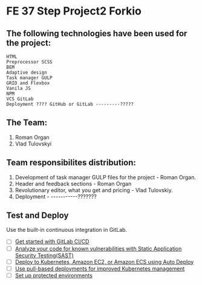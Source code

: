 # FE 37 Step Project2 Forkio



## The following technologies have been used for the project:


```
HTML
Preprocessor SCSS
BEM
Adaptive design
Task manager GULP 
GRID and Flexbox
Vanila JS
NPM
VCS GitLab
Deployment ???? GitHub or GitLab ---------????? 

```

## The Team:

1. Roman Organ
2. Vlad Tulovskyi

## Team responsibilites distribution:

1. Development of task manager GULP files for the project - Roman Organ. 
2. Header and feedback sections - Roman Organ
3. Revolutionary editor, what you get and pricing - Vlad Tulovskiy.
4. Deployment - -----------???????

## Test and Deploy

Use the built-in continuous integration in GitLab.

- [ ] [Get started with GitLab CI/CD](https://docs.gitlab.com/ee/ci/quick_start/index.html)
- [ ] [Analyze your code for known vulnerabilities with Static Application Security Testing(SAST)](https://docs.gitlab.com/ee/user/application_security/sast/)
- [ ] [Deploy to Kubernetes, Amazon EC2, or Amazon ECS using Auto Deploy](https://docs.gitlab.com/ee/topics/autodevops/requirements.html)
- [ ] [Use pull-based deployments for improved Kubernetes management](https://docs.gitlab.com/ee/user/clusters/agent/)
- [ ] [Set up protected environments](https://docs.gitlab.com/ee/ci/environments/protected_environments.html)

